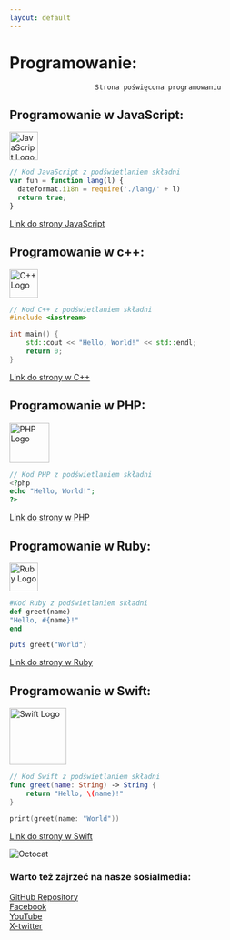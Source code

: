 ```yaml
---
layout: default
---
```


# Programowanie:

````
                     Strona poświęcona programowaniu 

````

## Programowanie w JavaScript:
<img src="https://upload.wikimedia.org/wikipedia/commons/9/99/Unofficial_JavaScript_logo_2.svg" alt="JavaScript Logo" width="50">

```js
// Kod JavaScript z podświetlaniem składni
var fun = function lang(l) {
  dateformat.i18n = require('./lang/' + l)
  return true;
}
```
[Link do strony JavaScript](StronaJs.html)
## Programowanie w c++:
<img src="https://upload.wikimedia.org/wikipedia/commons/1/18/ISO_C%2B%2B_Logo.svg" alt="C++ Logo" width="50">

```cpp
// Kod C++ z podświetlaniem składni
#include <iostream>

int main() {
    std::cout << "Hello, World!" << std::endl;
    return 0;
}
```
[Link do strony w C++](stronaCpp.html)

## Programowanie w PHP:
<img src="https://upload.wikimedia.org/wikipedia/commons/2/27/PHP-logo.svg" alt="PHP Logo" width="70">

```php
// Kod PHP z podświetlaniem składni
<?php
echo "Hello, World!";
?>

```
[Link do strony w PHP](stronaPhp.html)
## Programowanie w Ruby:
<img src="https://upload.wikimedia.org/wikipedia/commons/7/73/Ruby_logo.svg" alt="Ruby Logo" width="50">

```ruby
#Kod Ruby z podświetlaniem składni
def greet(name)
"Hello, #{name}!"
end

puts greet("World")
``` 
[Link do strony w Ruby](stronaRuby.html)
## Programowanie w Swift:
<img src="https://upload.wikimedia.org/wikipedia/commons/9/9d/Swift_logo.svg" alt="Swift Logo" width="100">

```swift
// Kod Swift z podświetlaniem składni
func greet(name: String) -> String {
    return "Hello, \(name)!"
}

print(greet(name: "World"))
```  
[Link do strony w Swift](StronaSwift.html)

![Octocat](https://github.githubassets.com/images/icons/emoji/octocat.png)
### Warto też zajrzeć na nasze sosialmedia:

[GitHub Repository](https://bartdurak.github.io/1a/)
<br>
[Facebook](https://www.facebook.com/zstkolbuszowa?locale=pl_PL)
<br>
 [YouTube](https://www.youtube.com/@bartomiejdurak1723)
<br>
 [X-twitter](https://x.com/batq2)



